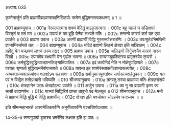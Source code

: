 अध्यायः 035

कृष्णेनार्जुनं प्रति ब्राह्मणीब्राह्मणशब्दनिर्दिष्टयोः क्रमेण बुद्धिमनस्त्वकथनम् ॥ 1 ॥

001	ब्राह्मण्युवाच ।
001a	नेदमल्पात्मना शक्यं वेदितुं वाऽकृतात्मना ।
001c	बहु चाल्पं च सङ्क्षिप्तं विस्तृतं च मतं मम ॥
002a	उपायं तं मम ब्रूहि येनैषा लभ्यते मतिः ।
002c	तन्मन्ये कारणं कर्म यत एषा प्रवर्तते ॥
003	ब्राह्मण उवाच ।
003a	अरणीं ब्राह्मणीं विद्धि गुरुरस्योत्तरारणिः ।
003c	तपःश्रुतेऽभिमथिनी ज्ञानाग्निर्जायते ततः ॥
004	ब्राह्मण्युवाच ।
004a	यदिदं ब्रह्मणो लिङ्गं क्षेत्रज्ञ इति सञ्ज्ञितम् ।
004c	ग्रहीतुं येन यच्छक्यं लक्षणं तस्य तद्वद ॥
005	ब्राह्मण उवाच ।
005a	अलिङ्गो निर्गुणश्चैव कारणं नास्य विग्रहे ।
005c	उपायमेव वक्ष्यामि येन गृह्येत भावना ॥
006a	सम्यगप्युपदिष्टस्य ह्यमृतस्येव तृप्यसे ।
006c	कर्मबुद्धिरबुद्धित्वाज्ज्ञानलिङ्गान्निपातितः ।
007a	इदं कार्यमिदं नेति न मोक्षेषूपदिश्यते ।
007c	पश्यतः शृण्वतो बुद्धिरात्मनैवोपजायते ॥
008a	यावन्त इह शक्येरंस्तावतोंऽशान्प्रकल्पयेत् ।
008c	अव्यक्तान्व्यक्तरूपांश्च शतशोऽथ सहस्रशः ॥
009a	सर्वानुमानयुक्तांश्च सर्वान्प्रत्यक्षहेतुकान् ।
009c	यतः परं न विद्येत ततोऽभ्यासे भविष्यति ॥
010	श्रीभगवानुवाच ।
010a	ततस्तु तस्या ब्राह्मण्या मतिः क्षेत्रज्ञसंशये ।
010c	क्षेत्रज्ञानेन परतः क्षेत्रज्ञोऽन्यः प्रवर्तते ॥
011	अर्जुन उवाच ।
011a	क्व नु सा ब्राह्मणी कृष्ण क्व चासौ ब्राह्मणर्षभः ।
011c	याभ्यां सिद्धिरियं प्राप्ता तावुभौ वद मेऽच्युत ॥
012	श्रीभगवानुवाच ।
012a	मनो मे ब्राह्मणं विद्धि बुद्धिं मे विद्धि ब्राह्मणीम् ।
012c	क्षेत्रज्ञ इति यश्चोक्तः सोऽहमेव धनञ्जय ॥ ॥

इति श्रीमन्महाभारते आश्वमेधिकपर्वणि अनुगीतापर्वणि पञ्चत्रिंशोऽध्यायः ॥

14-35-6 सम्यगुपायो दृष्टश्च भ्रमरैरिव लक्ष्यत इति झ.पाठः ॥ 

